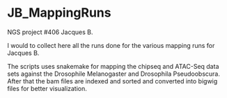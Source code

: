 # JB_MappingRuns
NGS project #406 Jacques B.

I would to collect here all the runs done for the various mapping runs for Jacques B. 

The scripts uses snakemake for mapping the chipseq and ATAC-Seq data sets against the Drosophile Melanogaster and Drosophila Pseudoobscura. After that the bam files are indexed and sorted and converted into bigwig files for better visualization.
